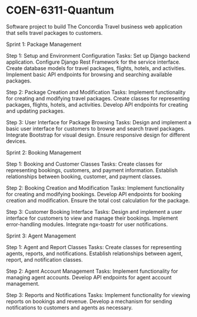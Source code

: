 # COEN-6311-Quantum
Software project to build The Concordia Travel business web application that sells travel packages to customers. 


Sprint 1: Package Management

Step 1: Setup and Environment Configuration
Tasks:
Set up Django backend application.
Configure Django Rest Framework for the service interface.
Create database models for travel packages, flights, hotels, and activities.
Implement basic API endpoints for browsing and searching available packages.

Step 2: Package Creation and Modification
Tasks:
Implement functionality for creating and modifying travel packages.
Create classes for representing packages, flights, hotels, and activities.
Develop API endpoints for creating and updating packages.

Step 3: User Interface for Package Browsing
Tasks:
Design and implement a basic user interface for customers to browse and search travel packages.
Integrate Bootstrap for visual design.
Ensure responsive design for different devices.




Sprint 2: Booking Management

Step 1: Booking and Customer Classes
Tasks:
Create classes for representing bookings, customers, and payment information.
Establish relationships between booking, customer, and payment classes.

Step 2: Booking Creation and Modification
Tasks:
Implement functionality for creating and modifying bookings.
Develop API endpoints for booking creation and modification.
Ensure the total cost calculation for the package.

Step 3: Customer Booking Interface
Tasks:
Design and implement a user interface for customers to view and manage their bookings.
Implement error-handling modules.
Integrate ngx-toastr for user notifications.





Sprint 3: Agent Management

Step 1: Agent and Report Classes
Tasks:
Create classes for representing agents, reports, and notifications.
Establish relationships between agent, report, and notification classes.

Step 2: Agent Account Management
Tasks:
Implement functionality for managing agent accounts.
Develop API endpoints for agent account management.

Step 3: Reports and Notifications
Tasks:
Implement functionality for viewing reports on bookings and revenue.
Develop a mechanism for sending notifications to customers and agents as necessary.

